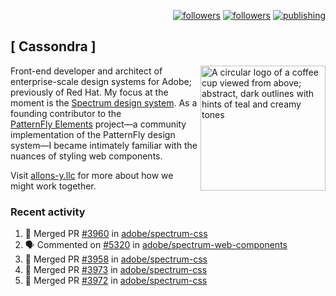 <p align="right"><a rel="me" href="https://front-end.social/@castastrophe">
    <img alt="followers" title="Follow me on Mastodon" src="https://img.shields.io/mastodon/follow/109297102751309835?domain=https%3A%2F%2Ffront-end.social&label=Follow&logo=mastodon&logoColor=white&style=for-the-badge&labelColor=008080&color=006969"/></a>
  <a href="https://codepen.io/castastrophe/">
    <img alt="followers" title="Follow me on CodePen" src="https://img.shields.io/badge/23-1?color=640464&labelColor=7c007c&style=for-the-badge&logo=codepen&label=Follow"/></a>
<a href="https://castastrophe.medium.com/">
    <img alt="publishing" title="View articles on Medium" src="https://img.shields.io/badge/107-1?color=666&labelColor=444&label=subscribe&logo=medium&logoColor=white&style=for-the-badge"/></a>
</p>

## [&nbsp;Cassondra&nbsp;]

<img align="right" src="https://github-production-user-asset-6210df.s3.amazonaws.com/1840295/253016758-ba468774-1cd3-42c2-8f43-947b5eeb5edf.png" height="200" alt="A circular logo of a coffee cup viewed from above; abstract, dark outlines with hints of teal and creamy tones">

Front-end developer and architect of enterprise-scale design systems for Adobe; previously of Red Hat. My focus at the moment is the [Spectrum design system](https://github.com/adobe/spectrum-css). As a founding contributor to the [PatternFly&nbsp;Elements](https://github.com/patternfly/patternfly-elements) project&mdash;a community implementation of the PatternFly design system&mdash;I became intimately familiar with the nuances of styling web components.

Visit [allons-y.llc](http://allons-y.llc/) for more about how we might work together.

### Recent activity

<!--START_SECTION:activity-->
1. 🎉 Merged PR [#3960](https://github.com/adobe/spectrum-css/pull/3960) in [adobe/spectrum-css](https://github.com/adobe/spectrum-css)
2. 🗣 Commented on [#5320](https://github.com/adobe/spectrum-web-components/pull/5320#issuecomment-2988544045) in [adobe/spectrum-web-components](https://github.com/adobe/spectrum-web-components)
3. 🎉 Merged PR [#3958](https://github.com/adobe/spectrum-css/pull/3958) in [adobe/spectrum-css](https://github.com/adobe/spectrum-css)
4. 🎉 Merged PR [#3973](https://github.com/adobe/spectrum-css/pull/3973) in [adobe/spectrum-css](https://github.com/adobe/spectrum-css)
5. 🎉 Merged PR [#3972](https://github.com/adobe/spectrum-css/pull/3972) in [adobe/spectrum-css](https://github.com/adobe/spectrum-css)
<!--END_SECTION:activity-->
